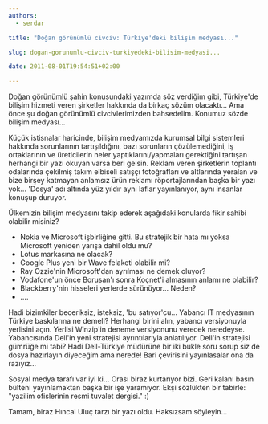 ```yaml
---
authors:
  - serdar

title: "Doğan görünümlü civciv: Türkiye'deki bilişim medyası..."

slug: dogan-gorunumlu-civciv-turkiyedeki-bilisim-medyasi...

date: 2011-08-01T19:54:51+02:00

---
```


[Doğan görünümlü şahin](2011-07-inovasyon-kulturumuz-ve-dogan-gorunumlu-sahin....md) konusundaki yazımda söz verdiğim gibi, Türkiye'de bilişim hizmeti veren şirketler hakkında da birkaç sözüm olacaktı... Ama önce şu doğan görünümlü civcivlerimizden bahsedelim. Konumuz sözde bilişim medyası...
<!-- more -->
Küçük istisnalar haricinde, bilişim medyamızda kurumsal bilgi sistemleri hakkında sorunlarının tartışıldığını, bazı sorunların çözülemediğini, iş ortaklarının ve üreticilerin neler yaptıklarını/yapmaları gerektiğini tartışan herhangi bir yazı okuyan varsa beri gelsin. Reklam veren şirketlerin toplantı odalarında çekilmiş takım elbiseli satışçı fotoğrafları ve altlarında yeralan ve bize birşey katmayan anlamsız ürün reklamı röportajlarından başka bir yazı yok... 'Dosya' adı altında yüz yıldır aynı laflar yayınlanıyor, aynı insanlar konuşup duruyor.

Ülkemizin bilişim medyasını takip ederek aşağıdaki konularda fikir sahibi olabilir misiniz?

- Nokia ve Microsoft işbirliğine gitti. Bu stratejik bir hata mı yoksa Microsoft yeniden yarışa dahil oldu mu?
- Lotus markasına ne olacak?
- Google Plus yeni bir Wave felaketi olabilir mi?
- Ray Ozzie'nin Microsoft'dan ayrılması ne demek oluyor?
- Vodafone'un önce Borusan'ı sonra Koçnet'i almasının anlamı ne olabilir?
- Blackberry'nin hisseleri yerlerde sürünüyor... Neden?
- ....

Hadi bizimkiler beceriksiz, isteksiz, 'bu satıyor'cu... Yabancı IT medyasının Türkiye baskılarına ne demeli? Herhangi birini alın, yabancı versiyonuyla yerlisini açın. Yerlisi Winzip'in deneme versiyonunu verecek neredeyse. Yabancısında Dell'in yeni stratejisi ayrıntılarıyla anlatılıyor. Dell'in stratejisi gümrüğe mi tabi? Hadi Dell-Türkiye müdürüne bir iki bukle soru sorup siz de dosya hazırlayın diyeceğim ama nerede! Bari çevirisini yayınlasalar ona da razıyız...

Sosyal medya tarafı var iyi ki... Orası biraz kurtarıyor bizi. Geri kalanı basın bülteni yayınlamaktan başka bir işe yaramıyor. Ekşi sözlükten bir tabirle: "yazilim ofislerinin resmi tuvalet dergisi." :)

Tamam, biraz Hıncal Uluç tarzı bir yazı oldu. Haksızsam söyleyin...
